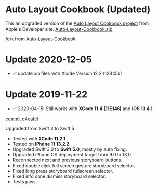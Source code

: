 # Auto Layout Cookbook (Updated)

This an upgraded version of the [Auto Layout Cookbook project](https://developer.apple.com/library/archive/documentation/UserExperience/Conceptual/AutolayoutPG/LayoutUsingStackViews.html) from Apple's Developer site.
[Auto-Layout-Cookbook.zip](https://developer.apple.com/sample-code/xcode/downloads/Auto-Layout-Cookbook.zip)

fork from [Auto-Layout-Cookbook](https://github.com/robert-wallis/Auto-Layout-Cookbook)
# Update 2020-12-05
* ✅ update xib files with Xcode Version 12.2 (12B45b) 

# Update 2019-11-22
* ✅ 2020-04-15: Still works with **XCode 11.4 (11E146)** and **iOS 13.4.1**

[commit c4eafef](https://github.com/robert-wallis/Auto-Layout-Cookbook/commit/c4eafefec57276d4feabe8ce00669c0f12587e53)

Upgraded from Swift 3 to Swift 5


* Tested with **XCode 11.2.1**
* Tested on **iPhone 11 13.2.2**
* Upgraded Swift 3.0 to **Swift 5.0**, mostly by auto fixing.
* Upgraded iPhone OS deployment target from 9.0 to 13.0
* Reconnected next and previous storyboard buttons.
* Fixed double click full screen gesture storyboard selector.
* Fixed long press storyboard fullscreen selector.
* Fixed info done dismiss storyboard selector.
* Tests pass.

